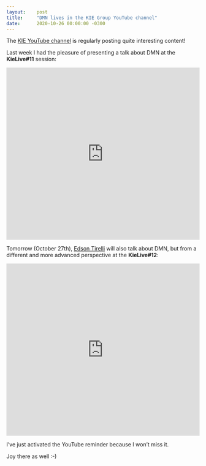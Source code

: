 ```yaml
---
layout:    post
title:     "DMN lives in the KIE Group YouTube channel"
date:      2020-10-26 00:00:00 -0300
---
```


The [KIE YouTube channel](https://www.youtube.com/channel/UCUjeymTM-TrwHs36388VRbw) is regularly posting quite interesting content!

Last week I had the pleasure of presenting a talk about DMN at the **KieLive#11** session:

<iframe width="100%" height="450" src="https://www.youtube.com/embed/66Q--bWibKQ" frameborder="0" allow="accelerometer; autoplay; clipboard-write; encrypted-media; gyroscope; picture-in-picture" allowfullscreen></iframe>

Tomorrow (October 27th), [Edson Tirelli](https://blog.kie.org/all?search_authors=33) will also talk about DMN, but from a different and more advanced perspective at the **KieLive#12**:

<iframe width="100%" height="450" src="https://www.youtube.com/embed/BGcVXVMrBTQ" frameborder="0" allow="accelerometer; autoplay; clipboard-write; encrypted-media; gyroscope; picture-in-picture" allowfullscreen></iframe>

I’ve just activated the YouTube reminder because I won’t miss it.

Joy there as well :-)



